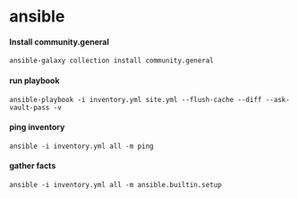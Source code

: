 # ansible

#### Install community.general
```
ansible-galaxy collection install community.general
```

#### run playbook
```
ansible-playbook -i inventory.yml site.yml --flush-cache --diff --ask-vault-pass -v
```

#### ping inventory
```
ansible -i inventory.yml all -m ping
```

#### gather facts
```
ansible -i inventory.yml all -m ansible.builtin.setup
```
